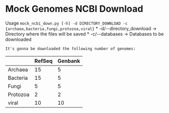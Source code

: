 # Mock Genomes NCBI Download

Usage
    `mock_ncbi_down.py [-h] -d DIRECTORY_DOWNLOAD -c {archaea,bacteria,fungi,protozoa,viral}`
    * -d/--directory_download -> Directory where the files will be saved
    * -c/--databases -> Databases to be downloaded

    It's gonna be downloaded the following number of genomes:
|          | RefSeq | Genbank |
|----------|--------|---------|
| Archaea  |   15   |    5    |
| Bacteria |   15   |    5    |
| Fungi    |    5   |    5    |
| Protozoa |    2   |    2    |
| viral    |   10   |    10   |